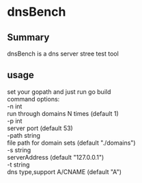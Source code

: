 # dnsBench

## Summary
dnsBench is a dns server stree test tool

## usage
set your gopath and just run go build  
command options:  
  -n int  
    	run through domains N times (default 1)  
  -p int  
    	server port (default 53)  
  -path string  
    	file path for domain sets (default "./domains")  
  -s string  
    	serverAddress (default "127.0.0.1")  
  -t string  
    	dns type,support A/CNAME (default "A")  


